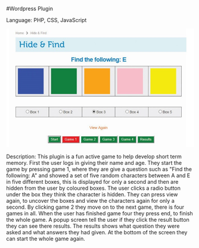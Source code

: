 #Wordpress Plugin

Language: PHP, CSS, JavaScript 



![Alt text](Wordpress-Plugin.jpg)

Description: This plugin is a fun active game to help develop short term memory. First the user logs in giving their name and age. 
They start the game by pressing game 1, where they are give a question such as "Find the following: A" and showed a set
of five random characters between A and E in five different boxes, this is displayed for only a second and then are 
hidden from the user by coloured boxes. The user clicks a radio button under the box they think the character is hidden.
They can press view again, to uncover the boxes and view the characters again for only a second. By clicking game 2 they
move on to the next game, there is four games in all. When the user has finished game four they press end, to finish
the whole game. A popup screen tell the user if they click the result button they can see there results. The results
shows what question they were asked and what answers they had given. At the bottom of the screen they can start the
whole game again.

